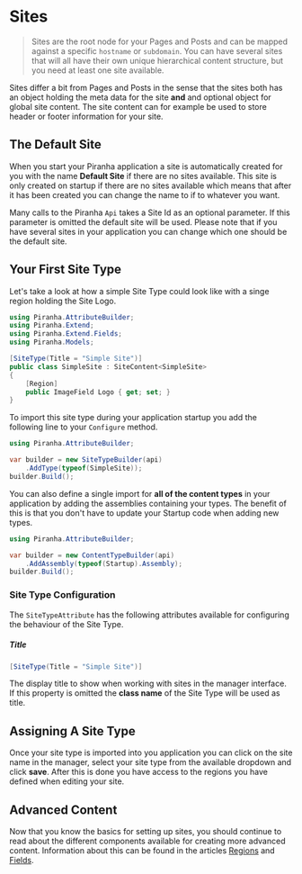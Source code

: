 # Sites

> Sites are the root node for your Pages and Posts and can be mapped against a specific `hostname` or `subdomain`. You can have several sites that will all have their own unique hierarchical content structure, but you need at least one site available.

Sites differ a bit from Pages and Posts in the sense that the sites both has an object holding the meta data for the site **and** and optional object for global site content. The site content can for example be used to store header or footer information for your site.

## The Default Site

When you start your Piranha application a site is automatically created for you with the name **Default Site** if there are no sites available. This site is only created on startup if there are no sites available which means that after it has been created you can change the name to if to whatever you want.

Many calls to the Piranha `Api` takes a Site Id as an optional parameter. If this parameter is omitted the default site will be used. Please note that if you have several sites in your application you can change which one should be the default site.

## Your First Site Type

Let's take a look at how a simple Site Type could look like with a singe region holding the Site Logo.

~~~ csharp
using Piranha.AttributeBuilder;
using Piranha.Extend;
using Piranha.Extend.Fields;
using Piranha.Models;

[SiteType(Title = "Simple Site")]
public class SimpleSite : SiteContent<SimpleSite>
{
    [Region]
    public ImageField Logo { get; set; }
}
~~~

To import this site type during your application startup you add the following line to your `Configure` method.

~~~ csharp
using Piranha.AttributeBuilder;

var builder = new SiteTypeBuilder(api)
    .AddType(typeof(SimpleSite));
builder.Build();
~~~

You can also define a single import for **all of the content types** in your application by adding the assemblies containing your types. The benefit of this is that you don't have to update your Startup code when adding new types.

~~~ csharp
using Piranha.AttributeBuilder;

var builder = new ContentTypeBuilder(api)
    .AddAssembly(typeof(Startup).Assembly);
builder.Build();
~~~

### Site Type Configuration

The `SiteTypeAttribute` has the following attributes available for configuring the behaviour of the Site Type.

##### Title

~~~ csharp
[SiteType(Title = "Simple Site")]
~~~

The display title to show when working with sites in the manager interface. If this property is omitted the **class name** of the Site Type will be used as title.

## Assigning A Site Type

Once your site type is imported into you application you can click on the site name in the manager, select your site type from the available dropdown and click **save**. After this is done you have access to the regions you have defined when editing your site.

## Advanced Content

Now that you know the basics for setting up sites, you should continue to read about the different components available for creating more advanced content. Information about this can be found in the articles [Regions](regions) and [Fields](fields).
